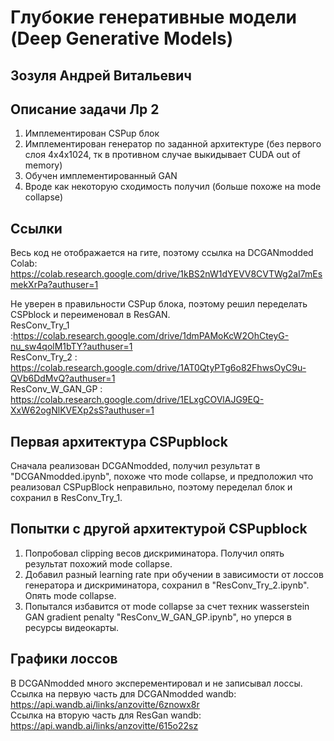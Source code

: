 # Глубокие генеративные модели (Deep Generative Models)  
## Зозуля Андрей Витальевич  
## Описание задачи Лр 2  
1. Имплементирован CSPup блок  
2. Имплементирован генератор по заданной архитектуре (без первого слоя 4x4x1024, тк в противном случае выкидывает CUDA out of memory)  
3. Обучен имплементированный GAN  
4. Вроде как некоторую сходимость получил (больше похоже на mode collapse)   

## Ссылки  
Весь код не отображается на гите, поэтому ссылка на DCGANmodded Colab: https://colab.research.google.com/drive/1kBS2nW1dYEVV8CVTWg2aI7mEsmekXrPa?authuser=1  

Не уверен в правильности CSPup блока, поэтому решил переделать CSPblock и переименовал в ResGAN.  
ResConv_Try_1 :https://colab.research.google.com/drive/1dmPAMoKcW2OhCteyG-nu_sw4qolM1bTY?authuser=1  
ResConv_Try_2 : https://colab.research.google.com/drive/1AT0QtyPTg6o82FhwsOyC9u-QVb6DdMvQ?authuser=1  
ResConv_W_GAN_GP : https://colab.research.google.com/drive/1ELxgCOVlAJG9EQ-XxW62ogNlKVEXp2sS?authuser=1  

## Первая архитектура CSPupblock  
Сначала реализован DCGANmodded, получил результат в "DCGANmodded.ipynb", похоже что mode collapse, и предположил что реализовал CSPupBlock неправильно, поэтому переделал блок и сохранил в ResConv_Try_1.  

## Попытки с другой архитектурой CSPupblock  
1. Попробовал clipping весов дискриминатора. Получил опять результат похожий mode collapse.  
2. Добавил разный learning rate при обучении в зависимости от лоссов генератора и дискриминатора, сохранил в "ResConv_Try_2.ipynb". Опять mode collapse.  
3. Попытался избавится от mode collapse за счет техник wasserstein GAN gradient penalty "ResConv_W_GAN_GP.ipynb", но уперся в ресурсы видеокарты.  

## Графики лоссов  
В DCGANmodded много эксперементировал и не записывал лоссы.  
Ссылка на первую часть для DCGANmodded wandb: https://api.wandb.ai/links/anzovitte/6znowx8r  
Ссылка на вторую часть для ResGan wandb: https://api.wandb.ai/links/anzovitte/615o22sz  
